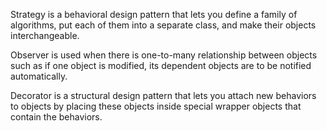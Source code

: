 Strategy is a behavioral design pattern that lets you define a family of algorithms, put each of them into a separate class, and make their objects interchangeable.

Observer is used when there is one-to-many relationship between objects such as if one object is modified, its dependent objects are to be notified automatically. 

Decorator is a structural design pattern that lets you attach new behaviors to objects by placing these objects inside special wrapper objects that contain the behaviors.